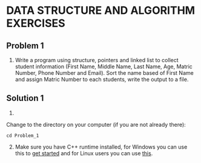 # DATA STRUCTURE AND ALGORITHM EXERCISES

## Problem 1
1. Write a program using structure, pointers and linked list to collect student information (First Name, Middle Name, Last Name, Age, Matric Number, Phone Number and Email). Sort the name based of First Name and assign Matric Number to each students, write the output to a file.

## Solution 1
1. 
Change to the directory on your computer (if you are not already there):

```
cd Problem_1
```
2. Make sure you have C++ runtime installed, for Windows you can use this to [get started](https://stackoverflow.com/questions/11365850/run-c-in-command-prompt-windows) and for Linux users you can use [this](https://rupinderjeetkaur.wordpress.com/2014/06/20/run-a-cc-program-on-terminal-using-gcc-compiler/).

